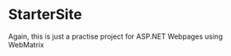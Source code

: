 StarterSite
===========

Again, this is just a practise project for ASP.NET Webpages using WebMatrix

